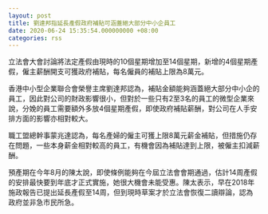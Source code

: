 ```yaml
---
layout: post
title: 劉達邦指延長產假政府補貼可涵蓋絕大部分中小企員工
date: 2020-06-24 15:35:54.000000000 +08:00
categories: rss
---
```


立法會大會討論將法定產假由現時的10個星期增加至14個星期，新增的4個星期產假，僱主薪酬開支可獲政府補貼，每名僱員的補貼上限為8萬元。

香港中小型企業聯合會榮譽主席劉達邦認為，補貼金額能夠涵蓋絕大部分中小企的員工，因此對公司的財政影響很小，但對於一些只有2至3名的員工的微型企業來說，分娩的員工需要額外多放4個星期產假，即使政府補貼薪酬，對公司在人手安排方面的影響亦相對較大。

職工盟總幹事蒙兆達認為，每名產婦的僱主可獲上限8萬元薪金補貼，但措施仍存在問題，一些本身薪金相對較高的員工，有機會因為補貼達到上限，被僱主扣減薪酬。

預產期在今年8月的陳太說，即使條例能夠在今屆立法會會期通過，估計14周產假的安排最快要到年底才正式實施，她很大機會未能受惠。陳太表示，早在2018年施政報告已提出延長產假至14周，但到現時草案才於立法會恢復二讀辯論，認為政府並非急市民所急。
